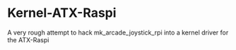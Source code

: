 # Kernel-ATX-Raspi
A very rough attempt to hack mk_arcade_joystick_rpi into a kernel driver for the ATX-Raspi
